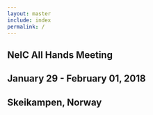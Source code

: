```yaml
---
layout: master
include: index
permalink: /
---
```


## NeIC All Hands Meeting
## January 29 - February 01, 2018
## Skeikampen, Norway


